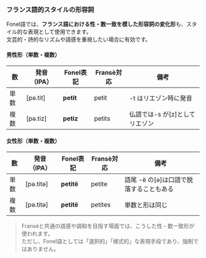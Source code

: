 ### フランス語的スタイルの形容詞

Fonel語では、**フランス語における性・数一致を模した形容詞の変化形**も、スタイル的な表現として使用できます。  
文芸的・詩的なリズムや語感を重視したい場合に有効です。

#### 男性形（単数・複数）

| 数   | 発音（IPA） | Fonel表記  | Fransè対応 | 備考                             |
|------|-------------|------------|------------|----------------------------------|
| 単数 | [pə.tit]    | **petit**  | petit      | -t はリエゾン時に発音            |
| 複数 | [pə.tiz]    | **petiz**  | petits     | 仏語では-s が[z]としてリエゾン   |

#### 女性形（単数・複数）

| 数   | 発音（IPA） | Fonel表記  | Fransè対応 | 備考                                    |
|------|-------------|------------|------------|-----------------------------------------|
| 単数 | [pə.titə]   | **petitë** | petite     | 語尾 -ë の[ə]は口語で脱落することもある |
| 複数 | [pə.titə]   | **petitë** | petites    | 単数と形は同じ                          |

> Fransèと共通の語感や調和を目指す場面では、こうした性・数一致形が使われます。  
> ただし、Fonel語としては「選択的」「様式的」な表現手段であり、強制ではありません。
